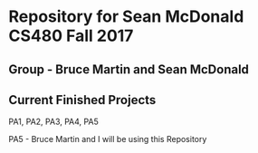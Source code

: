 # Repository for Sean McDonald CS480 Fall 2017
## Group - Bruce Martin and Sean McDonald

## Current Finished Projects
PA1, PA2, PA3, PA4, PA5

PA5 - Bruce Martin and I will be using this Repository